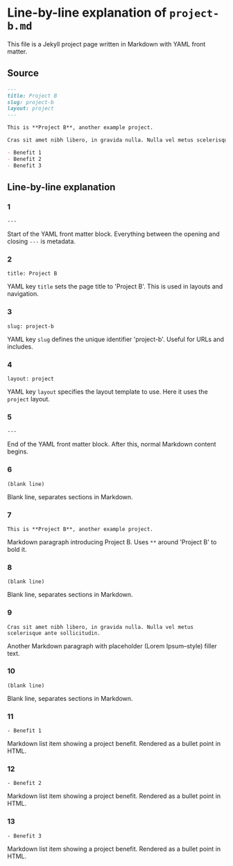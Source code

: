 # Line-by-line explanation of `project-b.md`

This file is a Jekyll project page written in Markdown with YAML front matter.

## Source

```markdown
---
title: Project B
slug: project-b
layout: project
---

This is **Project B**, another example project.

Cras sit amet nibh libero, in gravida nulla. Nulla vel metus scelerisque ante sollicitudin.

- Benefit 1
- Benefit 2
- Benefit 3

```

## Line-by-line explanation

### 1

```
---
```
Start of the YAML front matter block. Everything between the opening and closing `---` is metadata.

### 2

```
title: Project B
```
YAML key `title` sets the page title to 'Project B'. This is used in layouts and navigation.

### 3

```
slug: project-b
```
YAML key `slug` defines the unique identifier 'project-b'. Useful for URLs and includes.

### 4

```
layout: project
```
YAML key `layout` specifies the layout template to use. Here it uses the `project` layout.

### 5

```
---
```
End of the YAML front matter block. After this, normal Markdown content begins.

### 6

```
(blank line)
```
Blank line, separates sections in Markdown.

### 7

```
This is **Project B**, another example project.
```
Markdown paragraph introducing Project B. Uses `**` around 'Project B' to bold it.

### 8

```
(blank line)
```
Blank line, separates sections in Markdown.

### 9

```
Cras sit amet nibh libero, in gravida nulla. Nulla vel metus scelerisque ante sollicitudin.
```
Another Markdown paragraph with placeholder (Lorem Ipsum–style) filler text.

### 10

```
(blank line)
```
Blank line, separates sections in Markdown.

### 11

```
- Benefit 1
```
Markdown list item showing a project benefit. Rendered as a bullet point in HTML.

### 12

```
- Benefit 2
```
Markdown list item showing a project benefit. Rendered as a bullet point in HTML.

### 13

```
- Benefit 3
```
Markdown list item showing a project benefit. Rendered as a bullet point in HTML.

